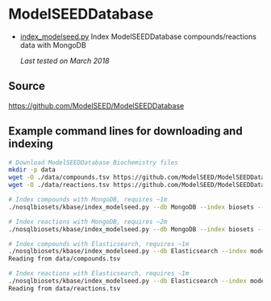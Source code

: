 
# ModelSEEDDatabase

* [index_modelseed.py](index_modelseed.py) Index ModelSEEDDatabase compounds/reactions
 data with MongoDB
 
  _Last tested on March 2018_

## Source

https://github.com/ModelSEED/ModelSEEDDatabase


## Example command lines for downloading and indexing

```bash
# Download ModelSEEDDatabase Biochemistry files
mkdir -p data
wget -O ./data/compounds.tsv https://github.com/ModelSEED/ModelSEEDDatabase/blob/master/Biochemistry/compounds.tsv?raw=true
wget -O ./data/reactions.tsv https://github.com/ModelSEED/ModelSEEDDatabase/blob/master/Biochemistry/reactions.tsv?raw=true

# Index compounds with MongoDB, requires ~1m
./nosqlbiosets/kbase/index_modelseed.py --db MongoDB --index biosets --compoundsfile data/compounds.tsv

# Index reactions with MongoDB, requires ~2m
./nosqlbiosets/kbase/index_modelseed.py --db MongoDB --index biosets --reactionsfile data/reactions.tsv

# Index compounds with Elasticsearch, requires ~1m
./nosqlbiosets/kbase/index_modelseed.py --db Elasticsearch --index modelseeddb_compounds --compoundsfile data/compounds.tsv 
Reading from data/compounds.tsv

# Index reactions with Elasticsearch, requires ~1m
./nosqlbiosets/kbase/index_modelseed.py --db Elasticsearch --index modelseeddb_reactions --reactionsfile data/reactions.tsv 
Reading from data/reactions.tsv

```

